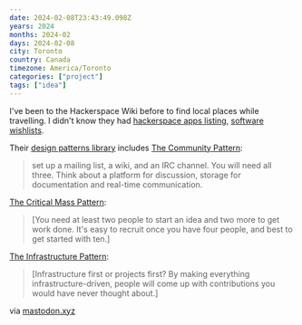 ```yaml
---
date: 2024-02-08T23:43:49.098Z
years: 2024
months: 2024-02
days: 2024-02-08
city: Toronto
country: Canada
timezone: America/Toronto
categories: ["project"]
tags: ["idea"]
---
```

I've been to the Hackerspace Wiki before to find local places while travelling. I didn't know they had [hackerspace apps listing](https://wiki.hackerspaces.org/Hackerspace_Software), [software wishlists](https://wiki.hackerspaces.org/Software_Wish_List).

Their [design patterns library](https://wiki.hackerspaces.org/Design_Patterns) includes [The Community Pattern](https://wiki.hackerspaces.org/The_Community_Pattern):

> set up a mailing list, a wiki, and an IRC channel. You will need all three. Think about a platform for discussion, storage for documentation and real-time communication.

[The Critical Mass Pattern](https://wiki.hackerspaces.org/The_Critical_Mass_Pattern):

> [You need at least two people to start an idea and two more to get work done. It's easy to recruit once you have four people, and best to get started with ten.]

[The Infrastructure Pattern](https://wiki.hackerspaces.org/The_Infrastructure_Pattern):

> [Infrastructure first or projects first? By making everything infrastructure-driven, people will come up with contributions you would have never thought about.]

via [mastodon.xyz](https://mastodon.xyz/@douginamug/111256404862696232)
